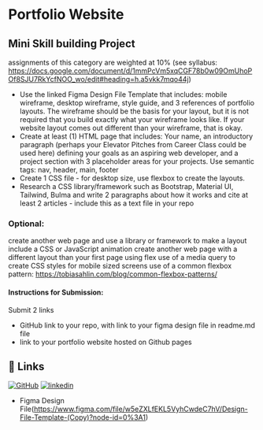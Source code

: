 
# Portfolio Website

## Mini Skill building Project 
assignments of this category are weighted at 10% 
(see syllabus: https://docs.google.com/document/d/1mmPcVm5xqCGF78b0w09OmUhoPOf8SJU7RkYcfNOO_wo/edit#heading=h.a5vkk7mqo44j) 

- Use the linked Figma Design File Template that includes: mobile wireframe, desktop wireframe, style guide, and 3 references of portfolio layouts. The wireframe should be the basis for your layout, but it is not required that you build exactly what your wireframe looks like. If your website layout comes out different than your wireframe, that is okay. 
- Create at least (1) HTML page that includes: Your name, an introductory paragraph (perhaps your Elevator Pitches from Career Class could be used here) defining your goals as an aspiring web developer, and a project section with 3 placeholder areas for your projects. Use semantic tags: nav, header, main, footer
- Create 1 CSS file -  for desktop size,  use flexbox to create the layouts.
- Research a CSS library/framework such as Bootstrap, Material UI, Tailwind, Bulma and write 2 paragraphs about how it works and cite at least 2 articles - include this as a text file in your repo 

### Optional: 
create another web page and use a library or framework to make a layout 
include a CSS or JavaScript animation
create another web page with a different layout than your first page using flex 
use of a media query to create CSS styles for mobile sized screens
use of a common flexbox pattern: https://tobiasahlin.com/blog/common-flexbox-patterns/ 


#### Instructions for Submission:
Submit 2 links
- GitHub link to your repo, with link to your figma design file in readme.md file 
- link to your portfolio website hosted on Github pages



## 🔗 Links
[![GitHub](https://img.shields.io/badge/my_portfolio-000?style=for-the-badge&logo=ko-fi&logoColor=white)](https://github.com/tpreston06/TKH-PortfolioWebsite)
[![linkedin](https://img.shields.io/badge/linkedin-0A66C2?style=for-the-badge&logo=linkedin&logoColor=white)](www.linkedin.com/in/tiarious-p-36728579)
- Figma Design File(https://www.figma.com/file/w5eZXLfEKL5VyhCwdeC7hV/Design-File-Template-(Copy)?node-id=0%3A1)


